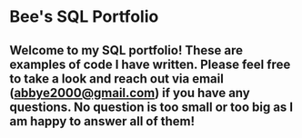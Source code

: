 # Bee's SQL Portfolio

## Welcome to my SQL portfolio! These are examples of code I have written. Please feel free to take a look and reach out via email (abbye2000@gmail.com) if you have any questions. No question is too small or too big as I am happy to answer all of them!
